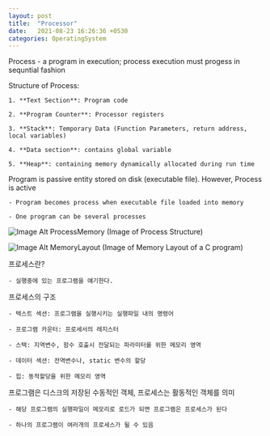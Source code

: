 ```yaml
---
layout: post
title:  "Processor"
date:   2021-08-23 16:26:36 +0530
categories: OperatingSystem
---
```


Process - a program in execution; process execution must progess in sequntial fashion 

Structure of Process: 

	1. **Text Section**: Program code

	2. **Program Counter**: Processor registers 

	3. **Stack**: Temporary Data (Function Parameters, return address, local variables)

	4. **Data section**: contains global variable 

	5. **Heap**: containing memory dynamically allocated during run time 


Program is passive entity stored on disk (executable file). However, Process is active 

	- Program becomes process when executable file loaded into memory 

	- One program can be several processes



![Image Alt ProcessMemory](/assets/img/process_memory.png)
(Image of Process Structure)

![Image Alt MemoryLayout](/assets/img/MemoryLayout.png)
(Image of Memory Layout of a C program)


프로세스란? 

	- 실행중에 있는 프로그램을 얘기한다. 

프로세스의 구조

	- 텍스트 섹션: 프로그램을 실행시키는 실행파일 내의 명령어

	- 프로그램 카운터: 프로세서의 레지스터 

	- 스택: 지역변수, 함수 호출시 전달되는 파라미터를 위한 메모리 영역

	- 데이터 섹션: 전역변수나, static 변수의 할당

	- 힙: 동적할당을 위한 메모리 영역

프로그램은 디스크의 저장된 수동적인 객체, 프로세스는 활동적인 객체를 의미 

	- 해당 프로그램의 실행파일이 메모리로 로드가 되면 프로그램은 프로세스가 된다

	- 하나의 프로그램이 여러개의 프로세스가 될 수 있음





<!-- ---
Lorem ipsum dolor sit amet, consectetur adipisicing elit, sed do eiusmod tempor incididunt ut labore et dolore magna aliqua. Ut enim ad minim veniam, quis nostrud exercitation ullamco laboris nisi ut aliquip ex ea commodo consequat. Duis aute irure dolor in reprehenderit in voluptate velit esse

```javascript
const Razorpay = require('razorpay');

let rzp = Razorpay({
	key_id: 'KEY_ID',
	secret: 'name'
});

// capture request
rzp.capture(payment_id, cost)
	.then(function (data) {
		return 2;
	})
```

Check out the [Jekyll docs][jekyll-docs] for more info on how to get the most out of Jekyll. File all bugs/feature requests at [Jekyll’s GitHub repo][jekyll-gh]. If you have questions, you can ask them on [Jekyll Talk][jekyll-talk].

[jekyll-docs]: https://jekyllrb.com/docs/home
[jekyll-gh]:   https://github.com/jekyll/jekyll
[jekyll-talk]: https://talk.jekyllrb.com/ -->
